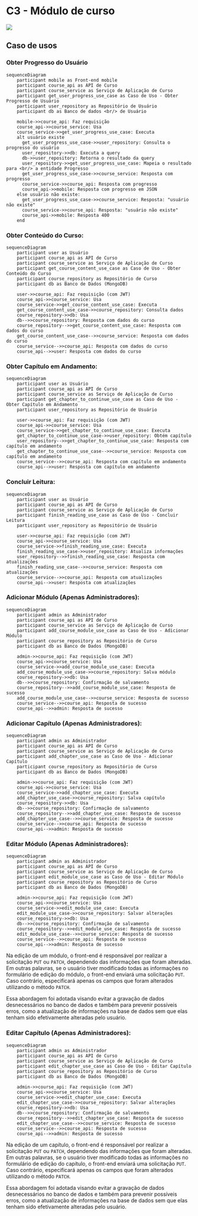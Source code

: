 # C3 - Módulo de curso

![](./Course%20Module.svg)

## Caso de usos

### Obter Progresso do Usuário

```mermaid
sequenceDiagram
    participant mobile as Front-end mobile
    participant course_api as API de Curso
    participant course_service as Serviço de Aplicação de Curso
    participant get_user_progress_use_case as Caso de Uso - Obter Progresso de Usuário
    participant user_repository as Repositório de Usuário
    participant db as Banco de dados <br/> de Usuário

    mobile->>course_api: Faz requisição
    course_api->>course_service: Usa
    course_service->>get_user_progress_use_case: Executa
    alt usuário existe
      get_user_progress_use_case->>user_repository: Consulta o progresso do usuário
      user_repository->>db: Executa a query
      db->>user_repository: Retorna o resultado da query
      user_repository->>get_user_progress_use_case: Mapeia o resultado para <br/> a entidade Progresso
      get_user_progress_use_case->>course_service: Resposta com progresso
      course_service->>course_api: Resposta com progresso
      course_api->>mobile: Resposta com progresso em JSON
    else usuário não existe:
      get_user_progress_use_case->>course_service: Resposta: "usuário não existe"
      course_service->>course_api: Resposta: "usuário não existe"
      course_api->>mobile: Resposta 400
    end
```

### Obter Conteúdo do Curso:

```mermaid
sequenceDiagram
    participant user as Usuário
    participant course_api as API de Curso
    participant course_service as Serviço de Aplicação de Curso
    participant get_course_content_use_case as Caso de Uso - Obter Conteúdo do Curso
    participant course_repository as Repositório de Curso
    participant db as Banco de Dados (MongoDB)

    user->>course_api: Faz requisição (com JWT)
    course_api->>course_service: Usa
    course_service->>get_course_content_use_case: Executa
    get_course_content_use_case->>course_repository: Consulta dados
    course_repository->>db: Usa
    db-->>course_repository: Resposta com dados do curso
    course_repository-->>get_course_content_use_case: Resposta com dados do curso
    get_course_content_use_case-->>course_service: Resposta com dados do curso
    course_service-->>course_api: Resposta com dados do curso
    course_api-->>user: Resposta com dados do curso
```

### Obter Capítulo em Andamento:

```mermaid
sequenceDiagram
    participant user as Usuário
    participant course_api as API de Curso
    participant course_service as Serviço de Aplicação de Curso
    participant get_chapter_to_continue_use_case as Caso de Uso - Obter Capítulo em Andamento
    participant user_repository as Repositório de Usuário

    user->>course_api: Faz requisição (com JWT)
    course_api->>course_service: Usa
    course_service->>get_chapter_to_continue_use_case: Executa
    get_chapter_to_continue_use_case->>user_repository: Obtém capítulo
    user_repository-->>get_chapter_to_continue_use_case: Resposta com capítulo em andamento
    get_chapter_to_continue_use_case-->>course_service: Resposta com capítulo em andamento
    course_service-->>course_api: Resposta com capítulo em andamento
    course_api-->>user: Resposta com capítulo em andamento
```

### Concluir Leitura:

```mermaid
sequenceDiagram
    participant user as Usuário
    participant course_api as API de Curso
    participant course_service as Serviço de Aplicação de Curso
    participant finish_reading_use_case as Caso de Uso - Concluir Leitura
    participant user_repository as Repositório de Usuário

    user->>course_api: Faz requisição (com JWT)
    course_api->>course_service: Usa
    course_service->>finish_reading_use_case: Executa
    finish_reading_use_case->>user_repository: Atualiza informações
    user_repository-->>finish_reading_use_case: Resposta com atualizações
    finish_reading_use_case-->>course_service: Resposta com atualizações
    course_service-->>course_api: Resposta com atualizações
    course_api-->>user: Resposta com atualizações
```

### Adicionar Módulo (Apenas Administradores):

```mermaid
sequenceDiagram
    participant admin as Administrador
    participant course_api as API de Curso
    participant course_service as Serviço de Aplicação de Curso
    participant add_course_module_use_case as Caso de Uso - Adicionar Módulo
    participant course_repository as Repositório de Curso
    participant db as Banco de Dados (MongoDB)

    admin->>course_api: Faz requisição (com JWT)
    course_api->>course_service: Usa
    course_service->>add_course_module_use_case: Executa
    add_course_module_use_case->>course_repository: Salva módulo
    course_repository->>db: Usa
    db-->>course_repository: Confirmação de salvamento
    course_repository-->>add_course_module_use_case: Resposta de sucesso
    add_course_module_use_case-->>course_service: Resposta de sucesso
    course_service-->>course_api: Resposta de sucesso
    course_api-->>admin: Resposta de sucesso
```

### Adicionar Capítulo (Apenas Administradores):

```mermaid
sequenceDiagram
    participant admin as Administrador
    participant course_api as API de Curso
    participant course_service as Serviço de Aplicação de Curso
    participant add_chapter_use_case as Caso de Uso - Adicionar Capítulo
    participant course_repository as Repositório de Curso
    participant db as Banco de Dados (MongoDB)

    admin->>course_api: Faz requisição (com JWT)
    course_api->>course_service: Usa
    course_service->>add_chapter_use_case: Executa
    add_chapter_use_case->>course_repository: Salva capítulo
    course_repository->>db: Usa
    db-->>course_repository: Confirmação de salvamento
    course_repository-->>add_chapter_use_case: Resposta de sucesso
    add_chapter_use_case-->>course_service: Resposta de sucesso
    course_service-->>course_api: Resposta de sucesso
    course_api-->>admin: Resposta de sucesso
```

### Editar Módulo (Apenas Administradores):

```mermaid
sequenceDiagram
    participant admin as Administrador
    participant course_api as API de Curso
    participant course_service as Serviço de Aplicação de Curso
    participant edit_module_use_case as Caso de Uso - Editar Módulo
    participant course_repository as Repositório de Curso
    participant db as Banco de Dados (MongoDB)

    admin->>course_api: Faz requisição (com JWT)
    course_api->>course_service: Usa
    course_service->>edit_module_use_case: Executa
    edit_module_use_case->>course_repository: Salvar alterações
    course_repository->>db: Usa
    db-->>course_repository: Confirmação de salvamento
    course_repository-->>edit_module_use_case: Resposta de sucesso
    edit_module_use_case-->>course_service: Resposta de sucesso
    course_service-->>course_api: Resposta de sucesso
    course_api-->>admin: Resposta de sucesso
```

Na edição de um módulo, o front-end é responsável por realizar a solicitação `PUT` ou `PATCH`, dependendo das informações que foram alteradas. Em outras palavras, se o usuário tiver modificado todas as informações no formulário de edição do módulo, o front-end enviará uma solicitação `PUT`. Caso contrário, especificará apenas os campos que foram alterados utilizando o método `PATCH`.

Essa abordagem foi adotada visando evitar a gravação de dados desnecessários no banco de dados e também para prevenir possíveis erros, como a atualização de informações na base de dados sem que elas tenham sido efetivamente alteradas pelo usuário.

### Editar Capítulo (Apenas Administradores):

```mermaid
sequenceDiagram
    participant admin as Administrador
    participant course_api as API de Curso
    participant course_service as Serviço de Aplicação de Curso
    participant edit_chapter_use_case as Caso de Uso - Editar Capítulo
    participant course_repository as Repositório de Curso
    participant db as Banco de Dados (MongoDB)

    admin->>course_api: Faz requisição (com JWT)
    course_api->>course_service: Usa
    course_service->>edit_chapter_use_case: Executa
    edit_chapter_use_case->>course_repository: Salvar alterações
    course_repository->>db: Usa
    db-->>course_repository: Confirmação de salvamento
    course_repository-->>edit_chapter_use_case: Resposta de sucesso
    edit_chapter_use_case-->>course_service: Resposta de sucesso
    course_service-->>course_api: Resposta de sucesso
    course_api-->>admin: Resposta de sucesso
```

Na edição de um capítulo, o front-end é responsável por realizar a solicitação `PUT` ou `PATCH`, dependendo das informações que foram alteradas. Em outras palavras, se o usuário tiver modificado todas as informações no formulário de edição do capítulo, o front-end enviará uma solicitação `PUT`. Caso contrário, especificará apenas os campos que foram alterados utilizando o método `PATCH`.

Essa abordagem foi adotada visando evitar a gravação de dados desnecessários no banco de dados e também para prevenir possíveis erros, como a atualização de informações na base de dados sem que elas tenham sido efetivamente alteradas pelo usuário.
